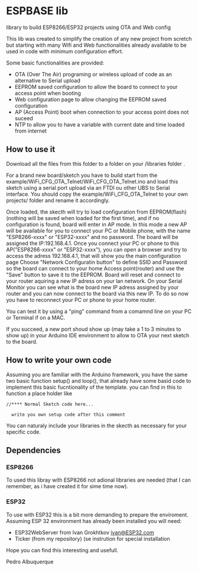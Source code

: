 # ESPBASE lib
library to build ESP8266/ESP32 projects using OTA and Web config

This lib was created to simplify the creation of any new project from scretch but starting with many Wifi and Web functionalities already available to be used in code with minimum configuration effort.

Some basic functionalities are provided:
* OTA (Over The Air) programing or wireless upload of code as an alternative to Serial upload
* EEPROM saved configuration to allow the board to connect to your access point when booting
* Web configuration page to allow changing the EEPROM saved configuration
* AP (Access Point) boot when connection to your access point does not suceed
* NTP to allow you to have a variable with current date and time loaded from internet

## How to use it

Download all the files from this folder to a folder on your <projects>/libraries folder .

For a brand new board/sketch you have to build start from the example/WiFi_CFG_OTA_Telnet/WiFi_CFG_OTA_Telnet.ino and load this sketch using a serial port upload via an FTDI ou other UBS to Serial interface.
You should copy the example/WiFi_CFG_OTA_Telnet to your own projects/<myProj> folder and rename it accordingly.

Once loaded, the skecth will try to load configuration from EEPROM(flash) (nothing will be saved when loaded for the first time), and if no configuration is found, board will enter in AP mode. 
In this mode a new AP will be available for you to connect your PC or Mobile phone, with the name "ESP8266-xxxx" or "ESP32-xxxx" and no password.
The board will be assigned the IP:192.168.4.1.
Once you connect your PC or phone to this AP("ESP8266-xxxx" or "ESP32-xxxx"), you can open a browser and try to access the adress 192.168.4.1, that will show you the main configuration page
Choose "Network Configuratin button" to define SSID and Password so the board can connect to your home Access point(router) and use the "Save" button to save it to the EEPROM.
Board will reset and connect to your router aquiring a new IP adress on your lan network.
On your Serial Monitor you can see what is the board new IP adress assigned by your router and you can now connect to the board via this new IP. 
To do so now you have to reconnect your PC or phone to your home router.

You can test it by using a "ping" command from a comamnd line on your PC or Terminal if on a MAC.

If you succeed, a new port shoud show up (may take a 1 to 3 minutes to show up) in your Arduino IDE environment to allow to OTA your next sketch to the board.

## How to write your own code

Assuming you are familiar with the Arduino framework, you have the same two basic function setup() and loop(), that already have some basid code to implement this basic fucntionality of the template.
you can find in this to function a place holder like

    //**** Normal Sketch code here...
      
      write you own setup code after this comment
      
You can naturaly include your libraries in the skecth as necessary for your specific code.

## Dependencies

### ESP8266
To used this libray with ESP8266 not adional libraries are needed (that I can remember, as i have created it for sime time now).

### ESP32
To use with ESP32 this is a bit more demanding to prepare the enviroment.
Assuming ESP 32 environment has already been installed you will need:
- ESP32WebServer from Ivan Grokhtkov <ivan@ESP32.com>
- Ticker (from my repository) (se instrution for special installation




Hope you can find this interesting and usefull.

Pedro Albuquerque
